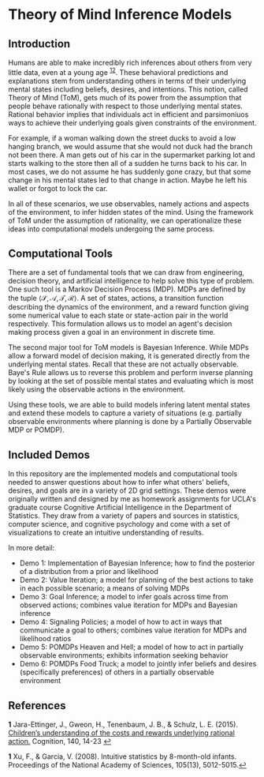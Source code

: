 # Theory of Mind Inference Models

## Introduction
Humans are able to make incredibly rich inferences about others from very little data, 
even at a young age <sup id="a1">[1](#f1)</sup><sup id="a2">[2](#f2)</sup>. These behavioral predictions and explanations stem from understanding others in terms of their 
underlying mental states including beliefs, desires, and intentions. This notion, called Theory of Mind (ToM), gets much of its power
from the assumption that people behave rationally with respect to those underlying mental states. Rational behavior implies that 
individuals act in efficient and parsimoniuos ways to achieve their underlying goals given constraints of the environment.

For example, if a woman walking down the street ducks to avoid a low hanging branch, we would assume that she would not duck had
the branch not been there. A man gets out of his car in the supermarket parking lot and starts walking to the store then all of a sudden
he turns back to his car. In most cases, we do not assume he has suddenly gone crazy, but that some change in his mental states
led to that change in action. Maybe he left his wallet or forgot to lock the car.

In all of these scenarios, we use observables, namely actions and aspects of the environment, to infer hidden states of the mind.
Using the framework of ToM under the assumption of rationality, we can operationalize these ideas into computational models undergoing the 
same process.  

## Computational Tools
There are a set of fundamental tools that we can draw from engineering, decision theory, and artificial intelligence to help solve this
type of problem. One such tool is a Markov Decision Process (MDP). MDPs are defined by the tuple $\langle \mathcal{S}, \mathcal{A}, \mathcal{T}, \mathcal{R} \rangle$.
A set of states, actions, a transition function describing the dynamics of the environment, and a reward function giving some numerical
value to each state or state-action pair in the world respectively. This formulation allows us to model an agent's decision making process
 given a goal in an environment in discrete time.
 
 The second major tool for ToM models is Bayesian Inference. While MDPs allow a forward model of decision making, it is generated directly
 from the underlying mental states. Recall that these are not actually observable. Baye's Rule allows us to reverse this problem and perform
 inverse planning by looking at the set of possible mental states and evaluating which is most likely using the observable actions in the environment.
 
 Using these tools, we are able to build models infering latent mental states and extend these models to capture a variety of situations (e.g. partially
 observable environments where planning is done by a Partially Observable MDP or POMDP).

## Included Demos
In this repository are the implemented models and computational tools needed to answer questions about how to infer what others' beliefs, desires, and
goals are in a variety of 2D grid settings. These demos were originally written and designed by me as homework assignments for UCLA's 
graduate course Cognitive Artificial Intelligence in the Department of Statistics. They draw from a variety of papers and sources in statistics, 
computer science, and cognitive psychology and come with a set of visualizations to create an intuitive understanding of results.

In more detail: 
- Demo 1: Implementation of Bayesian Inference; how to find the posterior of a distribution from a prior and likelihood  
- Demo 2: Value Iteration; a model for planning of the best actions to take in each possible scenario; a means of solving MDPs  
- Demo 3: Goal Inference; a model to infer goals across time from observed actions; combines value iteration for MDPs and Bayesian inference  
- Demo 4: Signaling Policies; a model of how to act in ways that communicate a goal to others; combines value iteration for MDPs and likelihood ratios  
- Demo 5: POMDPs Heaven and Hell; a model of how to act in partially observable environments; exhibits information seeking behavior  
- Demo 6: POMDPs Food Truck; a model to jointly infer beliefs and desires (specifically preferences) of others in a partially observable environment  



## References
<b id="f1">1</b> Jara-Ettinger, J., Gweon, H., Tenenbaum, J. B., & Schulz, L. E. (2015). 
[Children’s understanding of the costs and rewards underlying rational action.](https://www.sciencedirect.com/science/article/pii/S0010027715000566) 
Cognition, 140, 14-23 [↩](#a1)

<b id="f2">1</b> Xu, F., & Garcia, V. (2008). 
Intuitive statistics by 8-month-old infants. 
Proceedings of the National Academy of Sciences, 105(13), 5012-5015.[↩](#a2)
